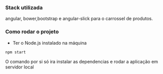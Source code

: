 ### Stack utilizada

angular, bower,bootstrap e angular-slick para o carrossel de produtos.

### Como rodar o projeto

- Ter o Node.js instalado na máquina

```
npm start
```

O comando por si só ira instalar as dependencias e rodar a aplicação em servidor local
